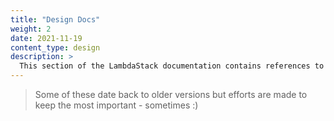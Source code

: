 ```yaml
---
title: "Design Docs"
weight: 2
date: 2021-11-19
content_type: design
description: >
  This section of the LambdaStack documentation contains references to the design documents used or planned on being used
---
```


>Some of these date back to older versions but efforts are made to keep the most important - sometimes :)
